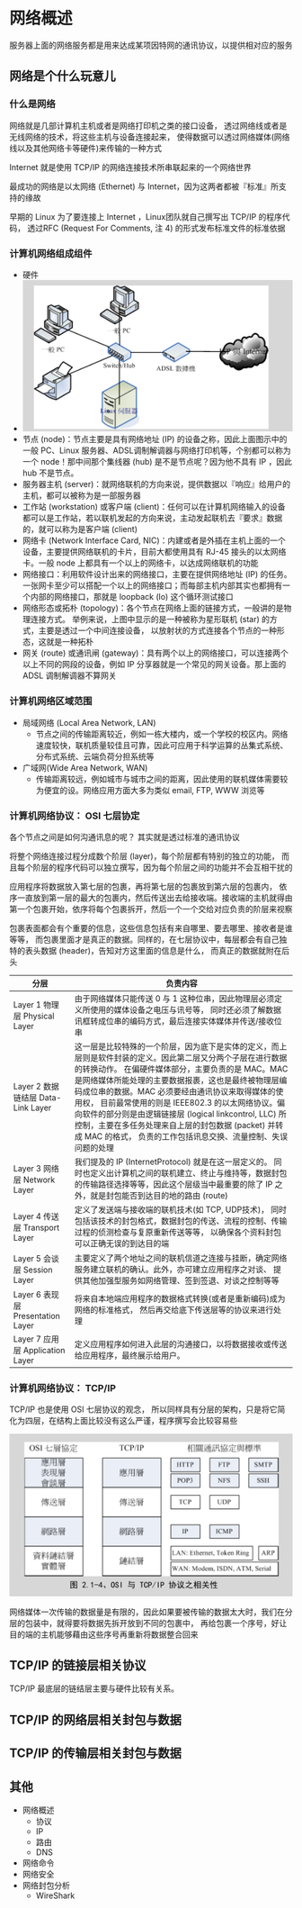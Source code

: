 #  网络概述

服务器上面的网络服务都是用来达成某项因特网的通讯协议，以提供相对应的服务


##  网络是个什么玩意儿

### 什么是网络

网络就是几部计算机主机或者是网络打印机之类的接口设备， 透过网络线或者是无线网络的技术，将这些主机与设备连接起来， 使得数据可以透过网络媒体(网络线以及其他网络卡等硬件)来传输的一种方式

Internet 就是使用 TCP/IP 的网络连接技术所串联起来的一个网络世界

最成功的网络是以太网络 (Ethernet) 与 Internet，因为这两者都被『标准』所支持的缘故

早期的 Linux 为了要连接上 Internet ，Linux团队就自己撰写出 TCP/IP 的程序代码， 透过RFC (Request For Comments, 注 4) 的形式发布标准文件的标准依据

### 计算机网络组成组件
-   硬件
-   ![n001](image/n001.png)
-   节点 (node)：节点主要是具有网络地址 (IP) 的设备之称，因此上面图示中的一般 PC、Linux 服务器、ADSL调制解调器与网络打印机等，个别都可以称为一个 node！那中间那个集线器 (hub) 是不是节点呢？因为他不具有 IP ，因此 hub 不是节点。
-   服务器主机 (server)：就网络联机的方向来说，提供数据以『响应』给用户的主机，都可以被称为是一部服务器
-   工作站 (workstation) 或客户端 (client)：任何可以在计算机网络输入的设备都可以是工作站，若以联机发起的方向来说，主动发起联机去『要求』数据的，就可以称为是客户端 (client)
-   网络卡 (Network Interface Card, NIC)：内建或者是外插在主机上面的一个设备，主要提供网络联机的卡片，目前大都使用具有 RJ-45 接头的以太网络卡。一般 node 上都具有一个以上的网络卡，以达成网络联机的功能
-   网络接口：利用软件设计出来的网络接口，主要在提供网络地址 (IP) 的任务。一张网卡至少可以搭配一个以上的网络接口；而每部主机内部其实也都拥有一个内部的网络接口，那就是 loopback (lo) 这个循环测试接口
-   网络形态或拓朴 (topology)：各个节点在网络上面的链接方式，一般讲的是物理连接方式。 举例来说，上图中显示的是一种被称为星形联机 (star) 的方式，主要是透过一个中间连接设备， 以放射状的方式连接各个节点的一种形态，这就是一种拓朴
-   网关 (route) 或通讯闸 (gateway)：具有两个以上的网络接口，可以连接两个以上不同的网段的设备，例如 IP 分享器就是一个常见的网关设备。那上面的 ADSL 调制解调器不算网关


### 计算机网络区域范围
-   局域网络 (Local Area Network, LAN)
    -   节点之间的传输距离较近，例如一栋大楼内，或一个学校的校区内。网络速度较快，联机质量较佳且可靠，因此可应用于科学运算的丛集式系统、 分布式系统、云端负荷分担系统等
-   广域网(Wide Area Network, WAN)
    -   传输距离较远，例如城市与城市之间的距离，因此使用的联机媒体需要较为便宜的设。网络应用方面大多为类似 email, FTP, WWW 浏览等


### 计算机网络协议： OSI 七层协定

各个节点之间是如何沟通讯息的呢？ 其实就是透过标准的通讯协议

将整个网络连接过程分成数个阶层 (layer)，每个阶层都有特别的独立的功能， 而且每个阶层的程序代码可以独立撰写，因为每个阶层之间的功能并不会互相干扰的

应用程序将数据放入第七层的包裹，再将第七层的包裹放到第六层的包裹内， 依序一直放到第一层的最大的包裹内，然后传送出去给接收端。接收端的主机就得由第一个包裹开始，依序将每个包裹拆开，然后一个一个交给对应负责的阶层来视察

包裹表面都会有个重要的信息，这些信息包括有来自哪里、要去哪里、接收者是谁等等， 而包裹里面才是真正的数据。同样的，在七层协议中，每层都会有自己独特的表头数据 (header)，告知对方这里面的信息是什么， 而真正的数据就附在后头

|分层|负责内容|
|----|------|
|Layer 1 物理层 Physical Layer|由于网络媒体只能传送 0 与 1 这种位串，因此物理层必须定义所使用的媒体设备之电压与讯号等， 同时还必须了解数据讯框转成位串的编码方式，最后连接实体媒体并传送/接收位串|
|Layer 2 数据链结层 Data-Link Layer|这一层是比较特殊的一个阶层，因为底下是实体的定义，而上层则是软件封装的定义。因此第二层又分两个子层在进行数据的转换动作。 在偏硬件媒体部分，主要负责的是 MAC。MAC 是网络媒体所能处理的主要数据报裹，这也是最终被物理层编码成位串的数据。MAC 必须要经由通讯协议来取得媒体的使用权， 目前最常使用的则是 IEEE802.3 的以太网络协议。偏向软件的部分则是由逻辑链接层 (logical linkcontrol, LLC) 所控制，主要在多任务处理来自上层的封包数据 (packet) 并转成 MAC 的格式， 负责的工作包括讯息交换、流量控制、失误问题的处理|
|Layer 3 网络层 Network Layer|我们提及的 IP (InternetProtocol) 就是在这一层定义的。 同时也定义出计算机之间的联机建立、终止与维持等，数据封包的传输路径选择等等，因此这个层级当中最重要的除了 IP 之外，就是封包能否到达目的地的路由 (route)|
|Layer 4 传送层 Transport Layer|定义了发送端与接收端的联机技术(如 TCP, UDP技术)， 同时包括该技术的封包格式，数据封包的传送、流程的控制、传输过程的侦测检查与复原重新传送等等， 以确保各个资料封包可以正确无误的到达目的端|
|Layer 5 会谈层 Session Layer|主要定义了两个地址之间的联机信道之连接与挂断，确定网络服务建立联机的确认。此外，亦可建立应用程序之对谈、 提供其他加强型服务如网络管理、签到签退、对谈之控制等等|
|Layer 6 表现层 Presentation Layer|将来自本地端应用程序的数据格式转换(或者是重新编码)成为网络的标准格式， 然后再交给底下传送层等的协议来进行处理|
|Layer 7 应用层 Application Layer|定义应用程序如何进入此层的沟通接口，以将数据接收或传送给应用程序，最终展示给用户。|


### 计算机网络协议： TCP/IP

TCP/IP 也是使用 OSI 七层协议的观念， 所以同样具有分层的架构，只是将它简化为四层，在结构上面比较没有这么严谨，程序撰写会比较容易些

![n002.png](image/n002.png)

网络媒体一次传输的数据量是有限的，因此如果要被传输的数据太大时，我们在分层的包装中，就得要将数据先拆开放到不同的包裹中， 再给包裹一个序号，好让目的端的主机能够藉由这些序号再重新将数据整合回来

##  TCP/IP 的链接层相关协议

TCP/IP 最底层的链结层主要与硬件比较有关系。


##  TCP/IP 的网络层相关封包与数据



##  TCP/IP 的传输层相关封包与数据




##  其他
-   网络概述
    -   协议
    -   IP
    -   路由
    -   DNS
-   网络命令
-   网络安全
-   网络封包分析
    -   WireShark